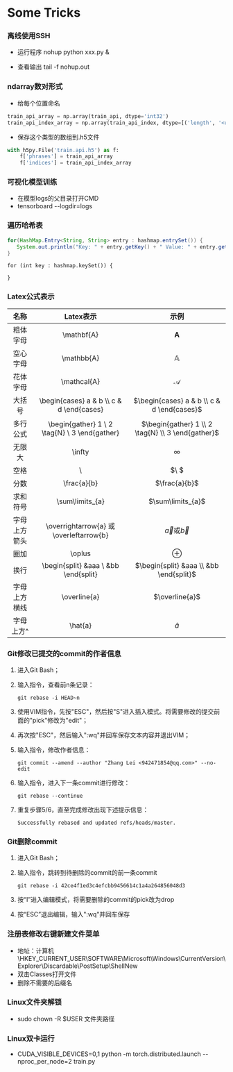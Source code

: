 # Some Tricks

### 离线使用SSH

- 运行程序 nohup python xxx.py & 

- 查看输出 tail -f nohup.out

### ndarray数对形式 

- 给每个位置命名

```python
train_api_array = np.array(train_api, dtype='int32')
train_api_index_array = np.array(train_api_index, dtype=[('length', '<u4'), ('pos', '<u4')])
```

- 保存这个类型的数组到.h5文件

```python
with h5py.File('train.api.h5') as f:
    f['phrases'] = train_api_array
    f['indices'] = train_api_index_array
```

### 可视化模型训练

- 在模型logs的父目录打开CMD
- tensorboard --logdir=logs

### 遍历哈希表

```java
for(HashMap.Entry<String, String> entry : hashmap.entrySet()) {
   System.out.println("Key: " + entry.getKey() + " Value: " + entry.getValue());
}
```

```
for (int key : hashmap.keySet()) {

}
```



### Latex公式表示

|     名称     |                    Latex表示                    |                       示例                        |
| :----------: | :---------------------------------------------: | :-----------------------------------------------: |
|   粗体字母   |                   \mathbf{A}                    |                   $\mathbf{A}$                    |
|   空心字母   |                   \mathbb{A}                    |                   $\mathbb{A}$                    |
|   花体字母   |                   \mathcal{A}                   |                   $\mathcal{A}$                   |
|    大括号    |   \begin{cases} a & b \\\\ c & d \end{cases}    |    $\begin{cases} a & b \\ c & d \end{cases}$     |
|   多行公式   | \begin{gather} 1 \\ 2 \tag{N} \\ 3 \end{gather} | $\begin{gather} 1 \\ 2 \tag{N} \\ 3 \end{gather}$ |
|    无限大    |                     \infty                      |                     $\infty$                      |
|     空格     |                        \                        |                       $\ $                        |
|     分数     |                   \frac{a}{b}                   |                   $\frac{a}{b}$                   |
|   求和符号   |                 \sum\limits_{a}                 |                 $\sum\limits_{a}$                 |
| 字母上方箭头 |     \overrightarrow{a} 或 \overleftarrow{b}     |     $\overrightarrow{a}$或$\overleftarrow{b}$     |
|     圈加     |                     \oplus                      |                     $\oplus$                      |
|     换行     |      \begin{split} &aaa \\ &bb \end{split}      |      $\begin{split} &aaa \\ &bb \end{split}$      |
| 字母上方横线 |                  \overline{a}                   |                  $\overline{a}$                   |
|  字母上方^   |                     \hat{a}                     |                     $\hat{a}$                     |

### Git修改已提交的commit的作者信息

1. 进入Git Bash；

2. 输入指令，查看前n条记录：

   ```
   git rebase -i HEAD~n
   ```
   
3. 使用VIM指令，先按"ESC"，然后按"S"进入插入模式。将需要修改的提交前面的"pick"修改为"edit"；

4. 再次按"ESC"，然后输入":wq"并回车保存文本内容并退出VIM；

5. 输入指令，修改作者信息：

   ```
   git commit --amend --author "Zhang Lei <942471854@qq.com>" --no-edit
   ```

6. 输入指令，进入下一条commit进行修改：

   ```
   git rebase --continue
   ```

7. 重复步骤5/6，直至完成修改出现下述提示信息：

   ```
   Successfully rebased and updated refs/heads/master.
   ```

### Git删除commit

1. 进入Git Bash；

2. 输入指令，跳转到待删除的commit的前一条commit

   ```
   git rebase -i 42ce4f1ed3c4efcbb9456614c1a4a264856048d3
   ```

3. 按“I”进入编辑模式，将需要删除的commit的pick改为drop

4. 按“ESC”退出编辑，输入":wq"并回车保存

### 注册表修改右键新建文件菜单

- 地址：计算机\HKEY_CURRENT_USER\SOFTWARE\Microsoft\Windows\CurrentVersion\Explorer\Discardable\PostSetup\ShellNew
- 双击Classes打开文件
- 删除不需要的后缀名

### Linux文件夹解锁

- sudo chown -R $USER 文件夹路径

### Linux双卡运行

- CUDA_VISIBLE_DEVICES=0,1 python -m torch.distributed.launch --nproc_per_node=2 train.py
